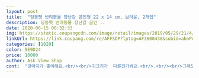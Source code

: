 ```yaml
---
layout: post 
title:  "딩동펫 반려동물 장난감 곰인형 22 x 14 cm, 브라운, 2개입" 
description: 딩동펫 반려동물 장난감 곰인 ..
date: 2020-08-15 08:32:33 
img: https://static.coupangcdn.com/image/retail/images/2019/05/29/21/4/04755e92-641a-4076-8b21-9c8e94e2f839.jpg 
linkUrl: https://link.coupang.com/re/AFFSDP?lptag=AF3600438&subid=ahnPublicAsk&pageKey=232778476&itemId=739389873&vendorItemId=4866988686&traceid=V0-113-dfed5e1f89954885 
categories: [1029] 
color: 9E9D24 
price: 10000 
author: Ask View Shop 
cont:  "강아지가 좋아해요.<br/><br/>귀크기가  다른건가봐요.<br/>.<br/><br/>그래도 이 장난감도 좋아해요 ㅎㅎㅎ<br/>그런데 이번에 산 다른 장난감을 더 좋아하네요.<br/><br/>사이즈는 크네요<br/>아니 이 곰돌이 아주 매력만점 친구네요ㅋㅋㅋ 얼마나 좋아하는지 몰라요ㅋㅋㅋ치발기 닭다리 다 필요없다네요ㅋㅋㅋ뇌가 흔들릴것같아요 하도흔들어대서ㅋㅋ<br/>잘가지고 놀고있네요.<br/>.<br/><br/>" 
---
```

